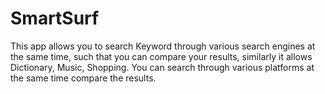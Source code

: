 # SmartSurf
This app allows you to search Keyword through various search engines at the same time, such that you can compare your results, similarly it allows Dictionary, Music, Shopping. You can search through various platforms at the same time compare the results.
